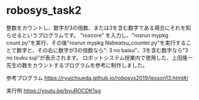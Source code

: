 # robosys_task2

整数をカウントし、数字が3の倍数、または3を含む数字である場合にそれを知らせるというプログラムです。
"roscore" を入力し、"rosrun mypkg count.py"を実行、その後"rosrun mypkg Nabeatsu_counter.py"を実行することで数字と、その右に数字が3の倍数なら":   3 no baisu"、3を含む数字なら"3 no tsuku suji"が表示されます。
ロボットシステム授業内で使用した、上田隆一先生の数をカウントするプログラムを参考に制作しました。

参考プログラム https://ryuichiueda.github.io/robosys2019/lesson13.html#/

実行例 
https://youtu.be/byuROCDK1sg
